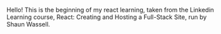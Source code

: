 Hello! This is the beginning of my react learning, taken from the Linkedin Learning course, React: Creating and Hosting a Full-Stack Site, run by Shaun Wassell.

